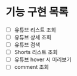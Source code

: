 # 기능 구현 목록

-   [ ] 유튜브 리스트 조회
-   [ ] 유튜브 상세 조회
-   [ ] 유튜브 검색
-   [ ] Shorts 리스트 조회
-   [ ] 유튜브 hover 시 미리보기
-   [ ] comment 조회
